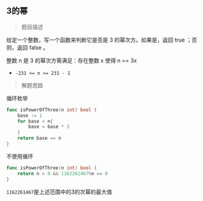 ## 3的幂

> 题目描述

给定一个整数，写一个函数来判断它是否是 3 的幂次方。如果是，返回 true ；否则，返回 false 。

整数 n 是 3 的幂次方需满足：存在整数 x 使得 n == 3x

- `-231 <= n <= 231 - 1`

> 解题思路

循环枚举

```go
func isPowerOfThree(n int) bool {
	base := 1
	for base < n{
		base = base * 3
	}
	return base == n
}
```

不使用循环

```go
func isPowerOfThree(n int) bool {
    return n > 0 && 1162261467%n == 0
}
```

`1162261467`是上述范围中的3的次幂的最大值